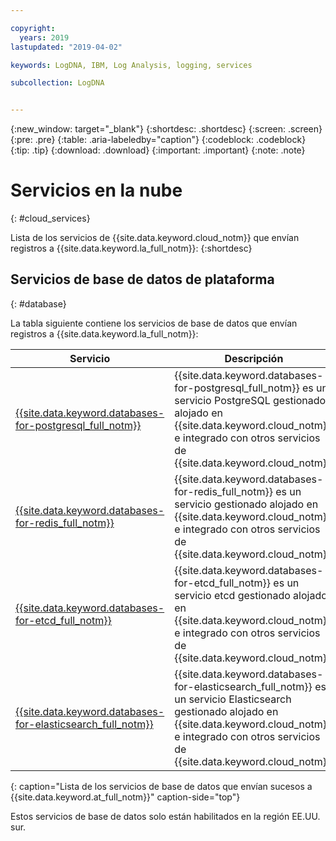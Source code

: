 ```yaml
---

copyright:
  years: 2019
lastupdated: "2019-04-02"

keywords: LogDNA, IBM, Log Analysis, logging, services

subcollection: LogDNA


---
```


{:new_window: target="_blank"}
{:shortdesc: .shortdesc}
{:screen: .screen}
{:pre: .pre}
{:table: .aria-labeledby="caption"}
{:codeblock: .codeblock}
{:tip: .tip}
{:download: .download}
{:important: .important}
{:note: .note}


# Servicios en la nube
{: #cloud_services}

Lista de los servicios de {{site.data.keyword.cloud_notm}} que envían registros a {{site.data.keyword.la_full_notm}}:
{:shortdesc}


## Servicios de base de datos de plataforma
{: #database}

La tabla siguiente contiene los servicios de base de datos que envían registros a {{site.data.keyword.la_full_notm}}:

| Servicio     | Descripción | 
|-------------|-------------|
| [{{site.data.keyword.databases-for-postgresql_full_notm}}](/docs/services/databases-for-postgresql?topic=databases-for-postgresql-about#about) | {{site.data.keyword.databases-for-postgresql_full_notm}} es un servicio PostgreSQL gestionado alojado en {{site.data.keyword.cloud_notm}} e integrado con otros servicios de {{site.data.keyword.cloud_notm}}. |
| [{{site.data.keyword.databases-for-redis_full_notm}}](/docs/services/databases-for-redis?topic=databases-for-redis-about#about-databases-for-redis) | {{site.data.keyword.databases-for-redis_full_notm}} es un servicio gestionado alojado en {{site.data.keyword.cloud_notm}} e integrado con otros servicios de {{site.data.keyword.cloud_notm}}.  |
| [{{site.data.keyword.databases-for-etcd_full_notm}}](/docs/services/databases-for-etcd?topic=databases-for-etcd-about#about-databases-for-etcd) | {{site.data.keyword.databases-for-etcd_full_notm}} es un servicio etcd gestionado alojado en {{site.data.keyword.cloud_notm}} e integrado con otros servicios de {{site.data.keyword.cloud_notm}}. |
| [{{site.data.keyword.databases-for-elasticsearch_full_notm}}](/docs/services/databases-for-elasticsearch?topic=databases-for-elasticsearch-about#about-databases-for-elasticsearch) | {{site.data.keyword.databases-for-elasticsearch_full_notm}} es un servicio Elasticsearch gestionado alojado en {{site.data.keyword.cloud_notm}} e integrado con otros servicios de {{site.data.keyword.cloud_notm}}. |
{: caption="Lista de los servicios de base de datos que envían sucesos a {{site.data.keyword.at_full_notm}}" caption-side="top"} 

Estos servicios de base de datos solo están habilitados en la región EE.UU. sur.

